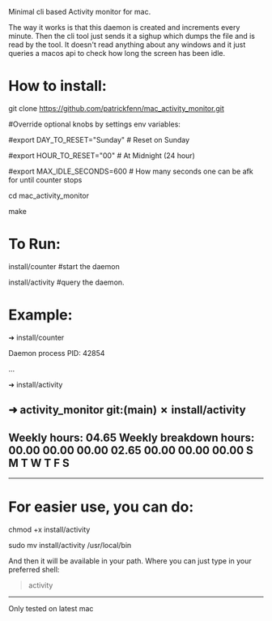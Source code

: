 Minimal cli based Activity monitor for mac.

The way it works is that this daemon is created and increments every minute. Then the cli tool just sends it a sighup which dumps the file and is read by the tool. It doesn't read anything about any windows and it just queries a macos api to check how long the screen has been idle.


# How to install:

git clone https://github.com/patrickfenn/mac_activity_monitor.git

#Override optional knobs by settings env variables:

#export DAY_TO_RESET="Sunday" # Reset on Sunday

#export HOUR_TO_RESET="00" # At Midnight (24 hour)

#export MAX_IDLE_SECONDS=600 # How many seconds one can be afk for until counter stops

cd mac_activity_monitor

make

# To Run:


install/counter #start the daemon

install/activity #query the daemon.

# Example:

➜  install/counter

Daemon process PID: 42854

...

➜  install/activity

➜  activity_monitor git:(main) ✗ install/activity
-----------------------------------------
Weekly hours: 04.65
Weekly breakdown hours:
00.00 00.00 00.00 02.65 00.00 00.00 00.00
S     M     T     W     T     F     S
-----------------------------------------

---

# For easier use, you can do:

chmod +x install/activity

sudo mv install/activity /usr/local/bin

And then it will be available in your path. Where you can just type in your preferred shell:

> activity

---

Only tested on latest mac